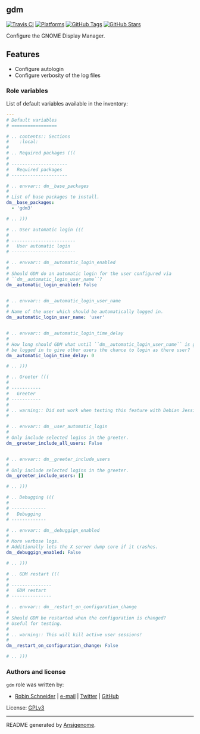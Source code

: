 ## gdm

<!-- This file was generated by Ansigenome. Do not edit this file directly but
     instead have a look at the files in the ./meta/ directory. -->

[![Travis CI](http://img.shields.io/travis/ypid/ansible-gdm.svg?style=flat)](http://travis-ci.org/ypid/ansible-gdm)
[![Platforms](http://img.shields.io/badge/platforms-debian%20/%20ubuntu-lightgrey.svg?style=flat)](#)
[![GitHub Tags](https://img.shields.io/github/tag/ypid/ansible-gdm.svg)](https://github.com/ypid/ansible-gdm)
[![GitHub Stars](https://img.shields.io/github/stars/ypid/ansible-gdm.svg)](https://github.com/ypid/ansible-gdm)

Configure the GNOME Display Manager.

## Features

* Configure autologin
* Configure verbosity of the log files



### Role variables

List of default variables available in the inventory:

```YAML
---
# Default variables
# =================

# .. contents:: Sections
#    :local:
#
# .. Required packages (((
#
# ---------------------
#   Required packages
# ---------------------

# .. envvar:: dm__base_packages
#
# List of base packages to install.
dm__base_packages:
  - 'gdm3'

# .. )))

# .. User automatic login (((
#
# ------------------------
#   User automatic login
# ------------------------

# .. envvar:: dm__automatic_login_enabled
#
# Should GDM do an automatic login for the user configured via
# ``dm__automatic_login_user_name``?
dm__automatic_login_enabled: False


# .. envvar:: dm__automatic_login_user_name
#
# Name of the user which should be automatically logged in.
dm__automatic_login_user_name: 'user'


# .. envvar:: dm__automatic_login_time_delay
#
# How long should GDM what until ``dm__automatic_login_user_name`` is going to
# be logged in to give other users the chance to login as there user?
dm__automatic_login_time_delay: 0

# .. )))

# .. Greeter (((
#
# -----------
#   Greeter
# -----------
#
# .. warning:: Did not work when testing this feature with Debian Jessie.
#

# .. envvar:: dm__user_automatic_login
#
# Only include selected logins in the greeter.
dm__greeter_include_all_users: False


# .. envvar:: dm__greeter_include_users
#
# Only include selected logins in the greeter.
dm__greeter_include_users: []

# .. )))

# .. Debugging (((
#
# -------------
#   Debugging
# -------------

# .. envvar:: dm__debuggign_enabled
#
# More verbose logs.
# Additionally lets the X server dump core if it crashes.
dm__debuggign_enabled: False

# .. )))

# .. GDM restart (((
#
# ---------------
#   GDM restart
# ---------------

# .. envvar:: dm__restart_on_configuration_change
#
# Should GDM be restarted when the configuration is changed?
# Useful for testing.
#
# .. warning:: This will kill active user sessions!
#
dm__restart_on_configuration_change: False

# .. )))
```




### Authors and license

`gdm` role was written by:

- [Robin Schneider](http://ypid.de/) | [e-mail](mailto:ypid@riseup.net) | [Twitter](https://twitter.com/ypid) | [GitHub](https://github.com/ypid)

License: [GPLv3](https://tldrlegal.com/license/gnu-general-public-license-v3-(gpl-3))

***

README generated by [Ansigenome](https://github.com/nickjj/ansigenome/).
